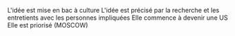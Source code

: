 L'idée est mise en bac à culture
L'idée est précisé par la recherche et les entretients avec les personnes impliquées
Elle commence à devenir une US
Elle est priorisé (MOSCOW)
